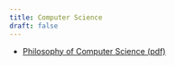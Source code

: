 ```yaml
---
title: Computer Science
draft: false
---
```


- [Philosophy of Computer Science (pdf)](https://cse.buffalo.edu/~rapaport/Papers/phics.pdf)